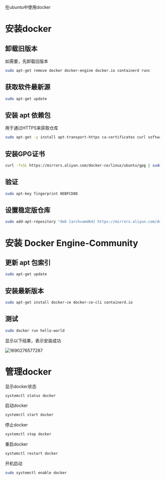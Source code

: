 在ubuntu中使用docker

# 安装docker

## 卸载旧版本

如需要，先卸载旧版本

```sh
sudo apt-get remove docker docker-engine docker.io containerd runc
```



## 获取软件最新源

```sh
sudo apt-get update
```



## 安装 apt 依赖包

用于通过HTTPS来获取仓库

```sh
sudo apt-get -y install apt-transport-https ca-certificates curl software-properties-common
```



## 安装GPG证书

```sh
curl -fsSL https://mirrors.aliyun.com/docker-ce/linux/ubuntu/gpg | sudo apt-key add -
```



## 验证

```sh
sudo apt-key fingerprint 0EBFCD88
```



## 设置稳定版仓库

```sh
sudo add-apt-repository "deb [arch=amd64] https://mirrors.aliyun.com/docker-ce/linux/ubuntu $(lsb_release -cs) stable"
```



# 安装 Docker Engine-Community

## 更新 apt 包索引

```sh
sudo apt-get update
```



## 安装最新版本

```sh
sudo apt-get install docker-ce docker-ce-cli containerd.io
```



## 测试

```sh
sudo docker run hello-world
```

显示以下结果，表示安装成功

![1690276577287](assets/1690276577287.png)



# 管理docker

显示docker状态

```sh
systemctl status docker
```



启动docker

```sh
systemctl start docker
```



停止docker

```sh
systemctl stop docker
```



重启docker

```sh
systemctl restart docker
```



开机启动

```sh
sudo systemctl enable docker
```





